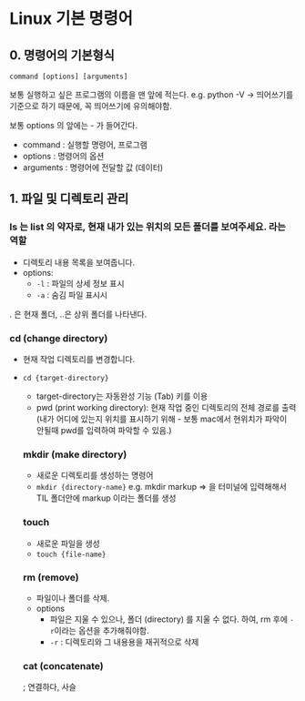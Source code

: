 # Linux 기본 명령어

## 0. 명령어의 기본형식
```
command [options] [arguments]
```

보통 실행하고 싶은 프로그램의 이름을 맨 앞에 적는다. 
e.g. python -V -> 띄어쓰기를 기준으로 하기 때문에, 꼭 띄어쓰기에 유의해야함. 

보통 options 의 앞에는 - 가 들어간다. 

- command : 실행할 명령어, 프로그램
- options : 명령어의 옵션
- arguments : 명령어에 전달할 값 (데이터)

## 1. 파일 및 디렉토리 관리

### ls 는 list 의 약자로, 현재 내가 있는 위치의 모든 폴더를 보여주세요. 라는 역할

- 디렉토리 내용 목록을 보여줍니다. 
- options: 
    - `-l` : 파일의 상세 정보 표시
    - `-a` : 숨김 파일 표시시

. 은 현재 폴더, ..은 상위 폴더를 나타낸다. 

### cd (change directory)

- 현재 작업 디렉토리를 변경합니다. 
- `cd {target-directory}`
    - target-directory는 자동완성 기능 (Tab) 키를 이용
    - pwd (print working directory): 현재 작업 중인 디렉토리의 전체 경로를 출력 (내가 어디에 있는지 위치를 표시하기 위해 - 보통 mac에서 현위치가 파악이 안될때 pwd를 입력하여 파악할 수 있음.)

    ### mkdir (make directory)
    - 새로운 디렉토리를 생성하는 명령어
    - `mkdir {directory-name}`
    e.g. mkdir markup => 을 터미널에 입력해해서 TIL 폴더안에 markup 이라는 폴더를 생성

    ### touch 
    - 새로운 파일을 생성
    - `touch {file-name}`

    ### rm (remove)
    - 파일이나 폴더를 삭제. 
    - options
        - 파일은 지울 수 있으나, 폴더 (directory) 를 지울 수 없다. 하여, rm 후에 `-r`이라는 옵션을 추가해줘야함.
        - `-r` : 디렉토리와 그 내용용을 재귀적으로 삭제

    ### cat (concatenate)
    ; 연결하다, 사슬
    